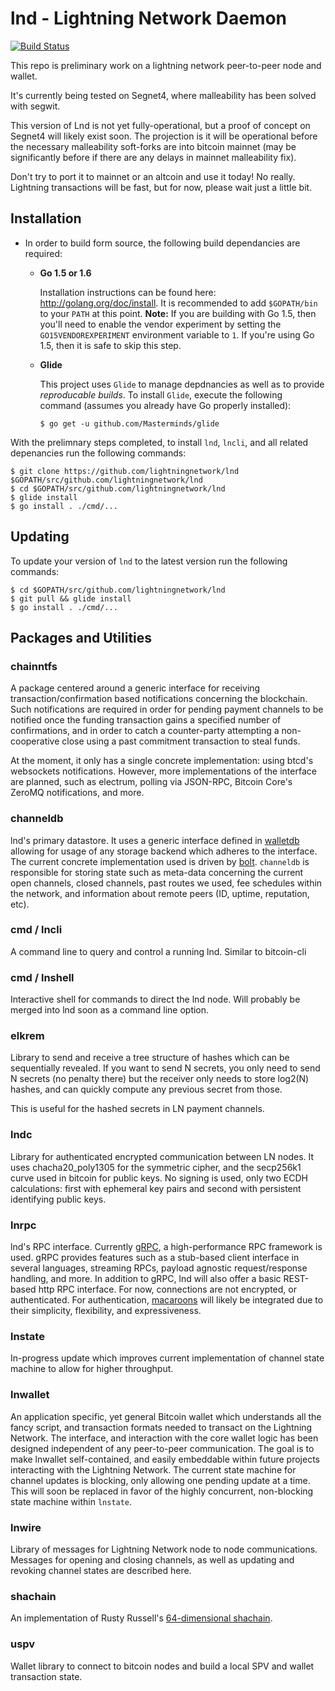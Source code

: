 # lnd - Lightning Network Daemon
[![Build Status](https://travis-ci.org/lightningnetwork/lnd.svg?branch=master)](https://travis-ci.org/lightningnetwork/lnd)

This repo is preliminary work on a lightning network peer-to-peer node and wallet.

It's currently being tested on Segnet4, where malleability has been solved with segwit.

This version of Lnd is not yet fully-operational, but a proof of concept on Segnet4 will likely exist soon.  The projection is it will be operational before the necessary malleability soft-forks are into bitcoin mainnet (may be significantly before if there are any delays in mainnet malleability fix).

Don't try to port it to mainnet or an altcoin and use it today!  No really.  Lightning transactions will be fast, but for now, please wait just a little bit.

## Installation

* In order to build form source, the following build dependancies are required: 
  * **Go 1.5 or 1.6**
      
    Installation instructions can be found here: http://golang.org/doc/install. It is recommended to add `$GOPATH/bin` to your `PATH` at this point.
    **Note:** If you are building with Go 1.5, then you'll need to enable the vendor experiment by setting the `GO15VENDOREXPERIMENT` environment variable to `1`. If you're using Go 1.5, then it is safe to skip this step. 
  * **Glide**
    
    This project uses `Glide` to manage depdnancies as well as to provide *reproducable builds*. 
    To install `Glide`, execute the following command (assumes you already have Go properly installed): 
        
      `$ go get -u github.com/Masterminds/glide`

With the prelimnary steps completed, to install `lnd`, `lncli`, and all related depenancies run the following commands: 

```
$ git clone https://github.com/lightningnetwork/lnd $GOPATH/src/github.com/lightningnetwork/lnd
$ cd $GOPATH/src/github.com/lightningnetwork/lnd
$ glide install
$ go install . ./cmd/...
```

## Updating
To update your version of `lnd` to the latest version run the following commands: 
```
$ cd $GOPATH/src/github.com/lightningnetwork/lnd
$ git pull && glide install
$ go install . ./cmd/...
```

## Packages and Utilities

### chainntfs

A package centered around a generic interface for receiving transaction/confirmation based notifications concerning the blockchain. Such notifications are required in order for pending payment channels to be notified once the funding transaction gains a specified number of confirmations, and in order to catch a counter-party attempting a non-cooperative close using a past commitment transaction to steal funds.

At the moment, it only has a single concrete implementation: using btcd's websockets notifications. However, more implementations of the interface are planned, such as electrum, polling via JSON-RPC, Bitcoin Core's ZeroMQ notifications, and more.

### channeldb

lnd's primary datastore. It uses a generic interface defined in [walletdb](https://godoc.org/github.com/btcsuite/btcwallet/walletdb) allowing for usage of any storage backend which adheres to the interface. The current concrete implementation used is driven by [bolt](https://github.com/boltdb/bolt). `channeldb` is responsible for storing state such as meta-data concerning the current open channels, closed channels, past routes we used, fee schedules within the network, and information about remote peers (ID, uptime, reputation, etc).

### cmd / lncli
A command line to query and control a running lnd.  Similar to bitcoin-cli

### cmd / lnshell
Interactive shell for commands to direct the lnd node.  Will probably be merged into lnd soon as a command line option.

### elkrem
Library to send and receive a tree structure of hashes which can be sequentially revealed.  If you want to send N secrets, you only need to send N secrets (no penalty there) but the receiver only needs to store log2(N) hashes, and can quickly compute any previous secret from those.

This is useful for the hashed secrets in LN payment channels.

### lndc
Library for authenticated encrypted communication between LN nodes.  It uses chacha20_poly1305 for the symmetric cipher, and the secp256k1 curve used in bitcoin for public keys.  No signing is used, only two ECDH calculations: first with ephemeral key pairs and second with persistent identifying public keys.

### lnrpc

lnd's RPC interface. Currently [gRPC](http://www.grpc.io/), a high-performance RPC framework is used. gRPC provides features such as a stub-based client interface in several languages, streaming RPCs, payload agnostic request/response handling, and more. In addition to gRPC, lnd will also offer a basic REST-based http RPC interface. For now, connections are not encrypted, or authenticated. For authentication, [macaroons](http://research.google.com/pubs/pub41892.html) will likely be integrated due to their simplicity, flexibility, and expressiveness.

### lnstate
In-progress update which improves current implementation of channel state machine to allow for higher throughput.

### lnwallet

An application specific, yet general Bitcoin wallet which understands all the fancy script, and transaction formats needed to transact on the Lightning Network. The interface, and interaction with the core wallet logic has been designed independent of any peer-to-peer communication. The goal is to make lnwallet self-contained, and easily embeddable within future projects interacting with the Lightning Network. The current state machine for channel updates is blocking, only allowing one pending update at a time. This will soon be replaced in favor of the highly concurrent, non-blocking state machine within `lnstate`.

### lnwire
Library of messages for Lightning Network node to node communications.  Messages for opening and closing channels, as well as updating and revoking channel states are described here.

### shachain
An implementation of Rusty Russell's [64-dimensional shachain](https://github.com/rustyrussell/ccan/blob/master/ccan/crypto/shachain/design.txt).

### uspv
Wallet library to connect to bitcoin nodes and build a local SPV and wallet transaction state.
